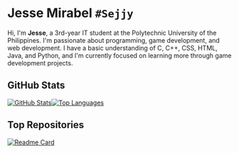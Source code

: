 # Jesse Mirabel `#Sejjy`

Hi, I'm **Jesse**, a 3rd-year IT student at the Polytechnic University of the Philippines. I'm passionate about programming, game development, and web development. I have a basic understanding of C, C++, CSS, HTML, Java, and Python, and I'm currently focused on learning more through game development projects.

## GitHub Stats
<div style="display: flex; flex-wrap: wrap;">
  <a href="https://github.com/Sejjy">
    <img align="center" src="https://github-readme-stats.vercel.app/api?username=Sejjy&custom_title=Jesse%27s%20GitHub%20Stats&show_icons=true&theme=dark&bg_color=00000000&ring_color=6FE78B&border_radius=15" alt="GitHub Stats" />
  </a>
  <a href="https://github.com/Sejjy">
    <img align="center" src="https://github-readme-stats.vercel.app/api/top-langs/?username=Sejjy&layout=compact&theme=dark&bg_color=00000000&border_radius=11" alt="Top Languages" />
  </a>
</div>

## Top Repositories
[![Readme Card](https://github-readme-stats.vercel.app/api/pin/?username=Sejjy&repo=MechaBar&theme=dark&bg_color=00000000&border_radius=15)](https://github.com/Sejjy/MechaBar)
